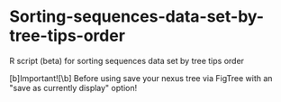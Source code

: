 # Sorting-sequences-data-set-by-tree-tips-order
R script (beta) for sorting sequences data set by tree tips order

[b]Important![\b]
Before using save your nexus tree via FigTree with an "save as currently display" option!
